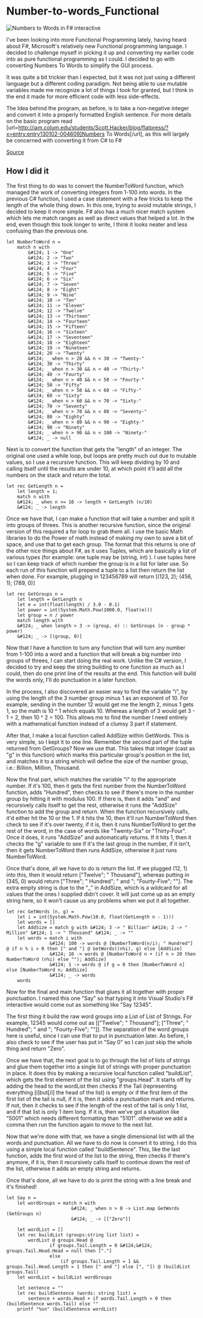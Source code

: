 Number-to-words_Functional
==========================

![Numbers to Words in F# interactive](http://iam.colum.edu/students/Scott.Hacker/blog/flatpress/fp-content/images/functionalnumberstowords.png)

I've been looking into more Functional Programming lately, having heard about F#, Microsoft's relatively new Functional programming language.  I decided to challenge myself in picking it up and converting my earlier code into as pure functional programming as I could.  I decided to go with converting Numbers To Words to simplify the GUI process.  

It was quite a bit trickier than I expected, but it was not just using a different language but a different coding paradigm.  Not being able to use mutable variables made me recognize a lot of things I took for granted, but I think in the end it made for more efficient code with less side-effects.

The Idea behind the program, as before, is to take a non-negative integer and convert it into a properly formatted English sentence.  For more details on the basic program read [url=http://iam.colum.edu/students/Scott.Hacker/blog/flatpress/?x=entry:entry130102-004609]Numbers To Words[/url], as this will largely be concerned with converting it from C# to F#

[Source](https://github.com/ScottHacker/Number-to-words/blob/master/NumbersToWords.fs)

How I did it
-------------

The first thing to do was to convert the NumberToWord function, which managed the work of converting integers from 1-100 into words.  In the previous C# function, I used a case statement with a few tricks to keep the length of the whole thing down.  In this one, trying to avoid mutable strings, I decided to keep it more simple.  F# also has a much nicer match system which lets me match ranges as well as direct values that helped a lot.  In the end, even though this took longer to write, I think it looks neater and less confusing than the previous one.

    let NumberToWord n =
        match n with
            &#124; 1 -> "One"
            &#124; 2 -> "Two"
            &#124; 3 -> "Three"
            &#124; 4 -> "Four"
            &#124; 5 -> "Five"
            &#124; 6 -> "Six"
            &#124; 7 -> "Seven"
            &#124; 8 -> "Eight"
            &#124; 9 -> "Nine"
            &#124; 10 -> "Ten"
            &#124; 11 -> "Eleven"
            &#124; 12 -> "Twelve"
            &#124; 13 -> "Thirteen"
            &#124; 14 -> "Fourteen"
            &#124; 15 -> "Fifteen"
            &#124; 16 -> "Sixteen"
            &#124; 17 -> "Seventeen"
            &#124; 18 -> "Eighteen"
            &#124; 19 -> "Nineteen"
            &#124; 20 -> "Twenty"
            &#124; _ when n > 20 && n < 30 -> "Twenty-"
            &#124; 30 -> "Thirty"
            &#124; _ when n > 30 && n < 40 -> "Thirty-"
            &#124; 40 -> "Fourty"
            &#124; _ when n > 40 && n < 50 -> "Fourty-"
            &#124; 50 -> "Fifty"
            &#124; _ when n > 50 && n < 60 -> "Fifty-"
            &#124; 60 -> "Sixty"
            &#124; _ when n > 60 && n < 70 -> "Sixty-"
            &#124; 70 -> "Seventy"
            &#124; _ when n > 70 && n < 80 -> "Seventy-"
            &#124; 80 -> "Eighty"
            &#124; _ when n > 80 && n < 90 -> "Eighty-"
            &#124; 90 -> "Ninety"
            &#124; _ when n > 90 && n < 100 -> "Ninety-"
            &#124; _ -> null

Next is to convert the function that gets the "length" of an integer.  The original one used a while loop, but loops are pretty much out due to mutable values, so I use a recursive function.  This will keep dividing by 10 and calling itself until the results are under 10, at which point it'll add all the numbers on the stack and return the total.

    let rec GetLength n =
        let length = 1;
        match n with
        &#124; _ when n >= 10 -> length + GetLength (n/10)
        &#124; _ -> length

Once we have that, I can make a function that will take a number and split it into groups of threes.  This is another recursive function, since the original version of this required a for loop to grab them all.  I use the basic Math libraries to do the Power of math instead of making my own to save a bit of space, and use that to get each group.  The format that this returns is one of the other nice things about F#, as it uses Tuples, which are basically a list of various types (for example: one tuple may be (string, int) ).  I use tuples here so I can keep track of which number the group is in a list for later use. So each run of this function will prepend a tuple to a list then return the list when done.  For example, plugging in 123456789 will return [(123, 2); (456, 1); (789, 0)]

    let rec GetGroups n =
        let length = GetLength n
        let e = int(float(length) / 3.0 - 0.1)
        let power = int(System.Math.Pow(1000.0, float(e)))
        let group = n / power
        match length with
        &#124; _ when length > 3 -> (group, e) :: GetGroups (n - group * power)
        &#124; _ -> [(group, 0)]

Now that I have a function to turn any function that will turn any number from 1-100 into a word and a function that will break a big number into groups of threes, I can start doing the real work.  Unlike the C# version, I decided to try and keep the string building to one function as much as I could, then do one print line of the results at the end.  This function will build the words only, I'll do punctuation in a later function.  

In the process, I also discovered an easier way to find the variable "i", by using the length of the 3 number group minus 1 as an exponent of 10.  For example, sending in the number 12 would get me the length 2, minus 1 gets 1, so the math is 10 ^ 1 which equals 10.  Whereas a length of 3 would get 3 - 1 = 2, then 10 ^ 2 = 100.  This allows me to find the number I need entirely with a mathematical function instead of a clumsy 3 part if statement.

After that, I make a local function called AddSize within GetWords.  This is very simple, so I kept it to one line.  Remember the second part of the tuple returned from GetGroups?  Now we use that.  This takes that integer (cast as "g" in this function) which marks this particular group's position in the list, and matches it to a string which will define the size of the number group, i.e.: Billion, Million, Thousand.

Now the final part, which matches the variable "i" to the appropriate number.  If it's 100, then it gets the first number from the NumberToWord function, adds "Hundred", then checks to see if there's more in the number group by hitting it with modulus 100.  If there is, then it adds "and" and recursively calls itself to get the rest, otherwise it runs the "AddSize" function to add the group and return.  When the function recursively calls, it'd either hit the 10 or the 1.  If it hits the 10, then it'll run NumberToWord then check to see if it's over twenty, if it is, then it runs NumberToWord to get the rest of the word, in the case of words like "Twenty-Six" or "Thirty-Four".  Once it does, it runs "AddSize" and automatically returns.  If it hits 1, then it checks the "g" variable to see if it's the last group in the number, if it isn't, then it gets NumberToWord then runs AddSize, otherwise it just runs NumberToWord.

Once that's done, all we have to do is return the list.  If we plugged (12, 1) into this, then it would return ["Twelve"; " Thousand"], whereas putting in (345, 0) would return ["Three"; " Hundred"; " and "; "Fourty-Five"; ""].  The extra empty string is due to the "_" in AddSize, which is a wildcard for all values that the ones I supplied didn't cover.  It will just come up as an empty string here, so it won't cause us any problems when we put it all together.

    let rec GetWords (n, g) =
        let i = int(System.Math.Pow(10.0, float(GetLength n - 1)))
        let words = []
        let AddSize = match g with &#124; 3 -> " Billion" &#124; 2 -> " Million" &#124; 1 -> " Thousand" &#124; _ -> ""
        let words = match i with
                    &#124; 100 -> words @ [NumberToWord(n/i); " Hundred"] @ if n % i > 0 then [" and "] @ GetWords((n%i), g) else [AddSize]
                    &#124; 10 -> words @ [NumberToWord n + (if n > 20 then NumberToWord (n%i) else ""); AddSize]
                    &#124; 1 -> words @ if g = 0 then [NumberToWord n] else [NumberToWord n; AddSize]
                    &#124; _ -> words
        words

Now for the final and main function that glues it all together with proper punctuation.  I named this one "Say" so that typing it into Visual Studio's F# interactive would come out as something like "Say 12345".

The first thing it build the raw word groups into a List of List of Strings.  For example, 12345 would come out as [["Twelve"; " Thousand"]; ["Three"; " Hundred"; " and "; "Fourty-Five"; ""]].  The separation of the word groups here is useful, since I can use that to put in punctuation later.  As before, I also check to see if the user has put in "Say 0" so I can just skip the whole thing and return "Zero".

Once we have that, the next goal is to go through the list of lists of strings and glue them together into a single list of strings with proper punctuation in place.  It does this by making a recursive local function called "buildList", which gets the first element of the list using "groups.Head".  It starts off by adding the head to the wordList then checks if the Tail (representing everything [i]but[/i] the head of the list) is empty or if the first item of the first list of the tail is null, if it is, then it adds a punctuation mark and returns.  If not, then it checks to see if the length of the rest of the tail is only 1 list, and if that list is only 1 item long.  If it is, then we've got a situation like "5001" which needs different formatting than "5101". otherwise we add a comma then run the function again to move to the next list.

Now that we're done with that, we have a single dimensional list with all the words and punctuation.  All we have to do now is convert it to string.  I do this using a simple local function called "buildSentence".  This, like the last function, adds the first word of the list to the string, then checks if there's anymore, if it is, then it recursively calls itself to continue down the rest of the list, otherwise it adds an empty string and returns.

Once that's done, all we have to do is print the string with a line break and it's finished!

    let Say n =
        let wordGroups = match n with
                            &#124; _ when n > 0 -> List.map GetWords (GetGroups n)
                            &#124; _ -> [["Zero"]]
    
        let wordList = []
        let rec buildList (groups:string list list) =
            wordList @ groups.Head @ 
                    if groups.Tail.Length = 0 &#124;&#124; groups.Tail.Head.Head = null then ["."] 
                    else 
                        (if groups.Tail.Length = 1 && groups.Tail.Head.Length = 1 then [" and "] else [", "]) @ (buildList groups.Tail)
        let wordList = buildList wordGroups
    
        let sentence = ""
        let rec buildSentence (words: string list) =
            sentence + words.Head + if words.Tail.Length > 0 then (buildSentence words.Tail) else ""
        printf "%sn" (buildSentence wordList)
